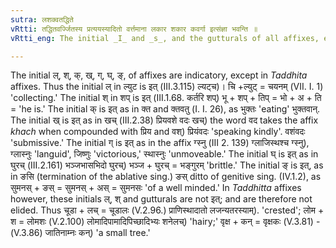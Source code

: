 ```yaml
---
sutra: लशक्वतद्धिते
vRtti: तद्धितवर्ज्जितस्य प्रत्ययस्यादितो वर्त्तमाना लकार शकार कवर्गा इत्संज्ञा भवन्ति ॥
vRtti_eng: The initial _I_ and _s_, and the gutturals of all affixes, except _taddhita_, are indicatory.

---
```

The initial ल्, श्, क्, ख्, ग्, घ्, ङ्, of affixes are indicatory, except in _Taddhita_ affixes. Thus the initial ल् in ल्युट is इत् (III.3.115) ल्यट्च)। चि +ल्युट् = चयनम् (VII. I. 1) 'collecting.' The initial श् in शप् is इत् (III.1.68. कर्तरि शप्) भू + शप् + तिप् = भो + अ + ति = 'he is.' The initial क् is इत् as in क्त and क्तवतु (I. I. 26), as भुक्तः 'eating' भुक्तवान्. The initial ख् is इत् as in खच् (III.2.38) प्रियवशे वदः खच्) the word वद takes the affix _khach_ when compounded with प्रिय and वश्) प्रियंवदः 'speaking kindly'. वशंवदः 'submissive.' The initial ग् is इत् as in the affix ग्स्नु (III 2. 139) ग्लाजिस्थश्च ग्स्नु), ग्लास्नुः 'languid', जिष्णुः 'victorious,' स्थास्नुः 'unmoveable.' The initial घ् is इत् as in घुरच् (III.2.161) भञ्जभासभिदो घुरच्) भञ्ज + घुरच् = भङ्गुरम् 'brittle.' The initial ङ् is इत्, as in ङसि (termination of the ablative sing.) ङस् ditto of genitive sing. (IV.1.2), as सुमनस् + ङस् = सुमनस् + अस् = सुमनसः 'of a well minded.' In _Taddhitta_ affixes however, these initials ल्, श् and gutturals are not इत्; and are therefore not elided. Thus चूडा + लच् = चूडालः (V.2.96.) प्राणिस्थादातो लजन्यतरस्याम्). 'crested'; लोम + श = लोमशः (V.2.100) लोमादिपामादिपिच्छादिभ्यः शनेलच्) 'hairy;' वृक्ष + कन् = वृक्षकः (V.3.81) - (V.3.86) जातिनाम्नः कन्) 'a small tree.'